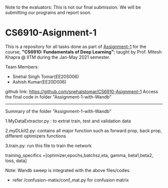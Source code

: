 Note to the evaluators: This is not our final submission. We will be submitting our programs and report soon.

# CS6910-Asignment-1

This is a repository for all tasks done as part of [Assignment-1](https://wandb.ai/miteshk/assignments/reports/Assignment-1--VmlldzozNjk4NDE?accessToken=r7ndsh8lf4wlxyjln7phvvfb8ftvc0n4lyn4tiowdg06hhzpzfzki4jrm28wqh44) for the course, **"CS6910: Fundamentals of Deep Learning"**; taught by Prof. Mitesh Khapra @ IITM during the Jan-May 2021 semester. 

Team Members:
+ Snehal Singh Tomar(EE20S006)
+ Ashish Kumar(EE20D006)


github link: https://github.com/snehalstomar/CS6910-Asignment-1
Access the final code in folder "Assignment-1-with-Wandb"

_____________________________________________________________________________________________________________________________

Summary of the folder "Assignment-1-with-Wandb"

1.MyDataExtractor.py : to extrat train, test and validation data

2.myDLkit2.py: contains all major function such as forward prop, back prop, different optimizers functions

3.train.py: run this file to train the network

training_specifics =[optimizer,epochs,batchsz,eta, gamma, beta1,beta2, loss, data]


Note: Wandb sweep is integrated with the above files/codes.

* refer /confusion-matix/conf_mat.py for confusion matrix


